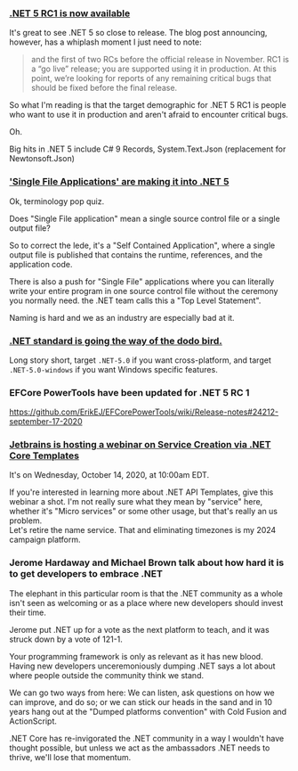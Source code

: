 ### [.NET 5 RC1 is now available](https://devblogs.microsoft.com/dotnet/announcing-net-5-0-rc-1/)

It's great to see .NET 5 so close to release.  The blog post announcing, however, has a whiplash moment I just need to note:

> and the first of two RCs before the official release in November. RC1 is a “go live” release; you are supported using it in production. 
> At this point, we’re looking for reports of any remaining critical bugs that should be fixed before the final release. 

So what I'm reading is that the target demographic for .NET 5 RC1 is people who want to use it in production and aren't afraid to encounter critical bugs. 

Oh.

Big hits in .NET 5 include C# 9 Records, System.Text.Json (replacement for Newtonsoft.Json)

### ['Single File Applications' are making it into .NET 5](https://twitter.com/david_whitney/status/1307715123780505601)

Ok, terminology pop quiz.

Does "Single File application" mean a single source control file or a single output file?

So to correct the lede, it's a "Self Contained Application", where a single output file is published that contains the runtime, references, and the application code.

There is also a push for "Single File" applications where you can literally write your entire program in one source control file without the ceremony you normally need. the .NET team calls this a "Top Level Statement".

Naming is hard and we as an industry are especially bad at it.

### [.NET standard is going the way of the dodo bird.](https://devblogs.microsoft.com/dotnet/the-future-of-net-standard/?_lrsc=4419e5d0-9f4d-49ea-975d-fd2d1a4a68eb)

Long story short, target `.NET-5.0` if you want cross-platform, and target `.NET-5.0-windows` if you want Windows specific features.  


### EFCore PowerTools have been updated for .NET 5 RC 1

https://github.com/ErikEJ/EFCorePowerTools/wiki/Release-notes#24212-september-17-2020

### 


### [Jetbrains is hosting a webinar on Service Creation via .NET Core Templates](https://blog.jetbrains.com/dotnet/2020/09/21/webinar-service-creation-via-net-core-templates/)

It's on Wednesday, October 14, 2020, at 10:00am EDT. 

If you're interested in learning more about .NET API Templates, give this webinar a shot.  I'm not really sure what they mean by "service" here, whether it's "Micro services" or some other usage, but that's really an us problem.  
Let's retire the name service. That and eliminating timezones is my 2024 campaign platform.

### Jerome Hardaway and Michael Brown talk about how hard it is to get developers to embrace .NET

The elephant in this particular room is that the .NET community as a whole isn't seen as welcoming or as a place where new developers should invest their time.  

Jerome put .NET up for a vote as the next platform to teach, and it was struck down by a vote of 121-1.

Your programming framework is only as relevant as it has new blood. Having new developers unceremoniously dumping .NET says a lot about where people outside the community think we stand.

We can go two ways from here: We can listen, ask questions on how we can improve, and do so; or we can stick our heads in the sand and in 10 years hang out at the "Dumped platforms convention" with Cold Fusion and ActionScript.

.NET Core has re-invigorated the .NET community in a way I wouldn't have thought possible, but unless we act as the ambassadors .NET needs to thrive, we'll lose that momentum.
